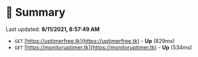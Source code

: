 # 📖 Summary
Last updated: **8/11/2021, 8:57:49 AM**

- `GET` [https://uptimerfree.tk](https://uptimerfree.tk) - **Up** (829ms)
- `GET` [https://monitoruptimer.tk](https://monitoruptimer.tk) - **Up** (534ms)
